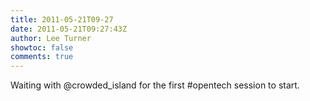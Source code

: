 ```yaml
---
title: 2011-05-21T09-27
date: 2011-05-21T09:27:43Z
author: Lee Turner
showtoc: false
comments: true
---
```


Waiting with @crowded_island for the first #opentech session to start.


